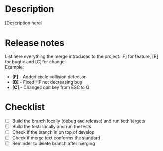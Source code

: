 # Description

[Description here]

# Release notes

List here everything the merge introduces to the project. [F] for feature, [B] for bugfix and [C] for change  
Example:  
* **[F]** - Added circle collision detection  
* **[B]** - Fixed HP not decreasing bug  
* **[C]** - Changed quit key from ESC to Q  

# Checklist
- [ ] Build the branch locally (debug and release) and run both targets  
- [ ] Build the tests locally and run the tests  
- [ ] Check if the branch in on top of develop  
- [ ] Check if merge text  conforms the standard  
- [ ] Reminder to delete branch after merging  
